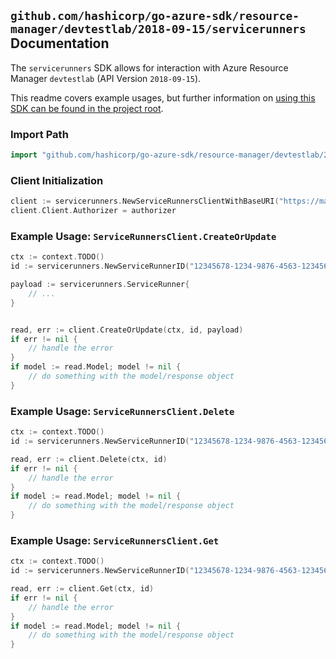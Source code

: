 
## `github.com/hashicorp/go-azure-sdk/resource-manager/devtestlab/2018-09-15/servicerunners` Documentation

The `servicerunners` SDK allows for interaction with Azure Resource Manager `devtestlab` (API Version `2018-09-15`).

This readme covers example usages, but further information on [using this SDK can be found in the project root](https://github.com/hashicorp/go-azure-sdk/tree/main/docs).

### Import Path

```go
import "github.com/hashicorp/go-azure-sdk/resource-manager/devtestlab/2018-09-15/servicerunners"
```


### Client Initialization

```go
client := servicerunners.NewServiceRunnersClientWithBaseURI("https://management.azure.com")
client.Client.Authorizer = authorizer
```


### Example Usage: `ServiceRunnersClient.CreateOrUpdate`

```go
ctx := context.TODO()
id := servicerunners.NewServiceRunnerID("12345678-1234-9876-4563-123456789012", "example-resource-group", "labName", "serviceRunnerName")

payload := servicerunners.ServiceRunner{
	// ...
}


read, err := client.CreateOrUpdate(ctx, id, payload)
if err != nil {
	// handle the error
}
if model := read.Model; model != nil {
	// do something with the model/response object
}
```


### Example Usage: `ServiceRunnersClient.Delete`

```go
ctx := context.TODO()
id := servicerunners.NewServiceRunnerID("12345678-1234-9876-4563-123456789012", "example-resource-group", "labName", "serviceRunnerName")

read, err := client.Delete(ctx, id)
if err != nil {
	// handle the error
}
if model := read.Model; model != nil {
	// do something with the model/response object
}
```


### Example Usage: `ServiceRunnersClient.Get`

```go
ctx := context.TODO()
id := servicerunners.NewServiceRunnerID("12345678-1234-9876-4563-123456789012", "example-resource-group", "labName", "serviceRunnerName")

read, err := client.Get(ctx, id)
if err != nil {
	// handle the error
}
if model := read.Model; model != nil {
	// do something with the model/response object
}
```
